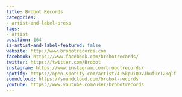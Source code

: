 ```yaml
---
title: Brobot Records
categories:
- artist-and-label-press
tags:
- artist
position: 164
is-artist-and-label-featured: false
website: http://www.brobotrecords.com
facebook: https://www.facebook.com/brobotrecords/
twitter: https://twitter.com/Brobot
instagram: https://www.instagram.com/brobotrecords/
spotify: https://open.spotify.com/artist/4T5kpUiQUVJhuf9YT28qlf
soundcloud: https://soundcloud.com/brobot-records
youtube: https://www.youtube.com/user/brobotrecords
---
```


